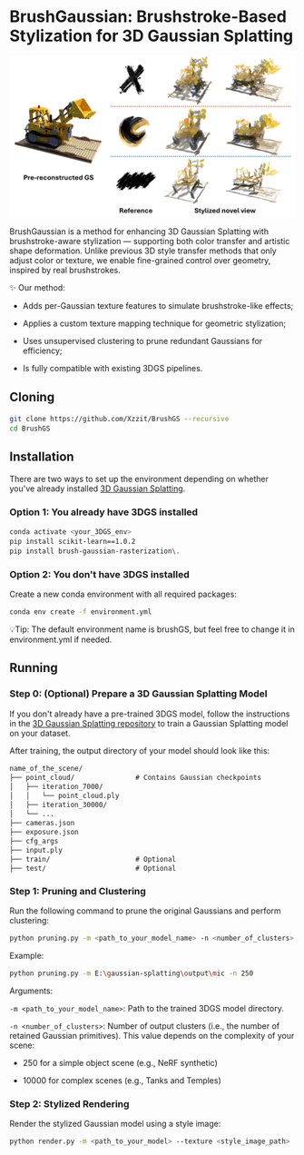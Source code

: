 # BrushGaussian: Brushstroke-Based Stylization for 3D Gaussian Splatting

<p align="center">
  <img src="assets/fig1.png" alt="description" width="720"/>
</p>

BrushGaussian is a method for enhancing 3D Gaussian Splatting with brushstroke-aware stylization — supporting both color transfer and artistic shape deformation. Unlike previous 3D style transfer methods that only adjust color or texture, we enable fine-grained control over geometry, inspired by real brushstrokes.

✨ Our method:

* Adds per-Gaussian texture features to simulate brushstroke-like effects;

* Applies a custom texture mapping technique for geometric stylization;

* Uses unsupervised clustering to prune redundant Gaussians for efficiency;

* Is fully compatible with existing 3DGS pipelines.

## Cloning
```bash
git clone https://github.com/Xzzit/BrushGS --recursive
cd BrushGS
```

## Installation
There are two ways to set up the environment depending on whether you've already installed [3D Gaussian Splatting](https://github.com/graphdeco-inria/gaussian-splatting).

### Option 1: You already have 3DGS installed
```bash
conda activate <your_3DGS_env>
pip install scikit-learn==1.0.2
pip install brush-gaussian-rasterization\.
```

### Option 2: You don't have 3DGS installed
Create a new conda environment with all required packages:
```bash
conda env create -f environment.yml
```
💡Tip: The default environment name is brushGS, but feel free to change it in environment.yml if needed.

## Running
### Step 0: (Optional) Prepare a 3D Gaussian Splatting Model
If you don't already have a pre-trained 3DGS model, follow the instructions in the [3D Gaussian Splatting repository](https://github.com/graphdeco-inria/gaussian-splatting) to train a Gaussian Splatting model on your dataset.

After training, the output directory of your model should look like this:
```
name_of_the_scene/
├── point_cloud/               # Contains Gaussian checkpoints
│   ├── iteration_7000/
│   │   └── point_cloud.ply
│   ├── iteration_30000/
│   └── ...
├── cameras.json
├── exposure.json
├── cfg_args
├── input.ply
├── train/                     # Optional
├── test/                      # Optional
```

### Step 1: Pruning and Clustering
Run the following command to prune the original Gaussians and perform clustering:
```bash
python pruning.py -m <path_to_your_model_name> -n <number_of_clusters>
```
Example:
```bash
python pruning.py -m E:\gaussian-splatting\output\mic -n 250
```
Arguments:

`-m <path_to_your_model_name>`: Path to the trained 3DGS model directory.

`-n <number_of_clusters>`: Number of output clusters (i.e., the number of retained Gaussian primitives).
This value depends on the complexity of your scene:

* 250 for a simple object scene (e.g., NeRF synthetic)

* 10000 for complex scenes (e.g., Tanks and Temples)

### Step 2: Stylized Rendering
Render the stylized Gaussian model using a style image:
```bash
python render.py -m <path_to_your_model> --texture <style_image_path>
```